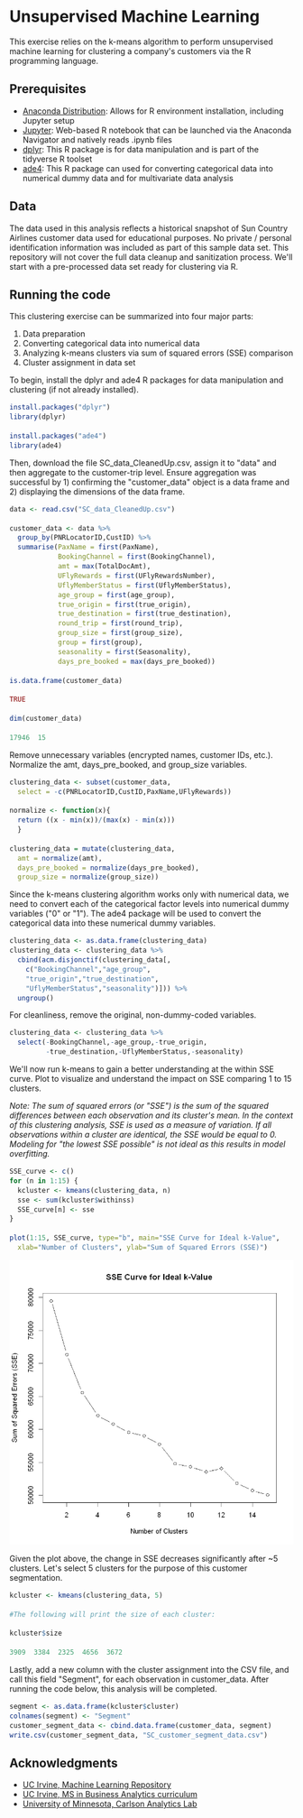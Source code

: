 # Unsupervised Machine Learning

This exercise relies on the k-means algorithm to perform unsupervised machine learning for clustering a company's customers via the R programming language.

## Prerequisites

* [Anaconda Distribution](https://www.anaconda.com/distribution/): Allows for R environment installation, including Jupyter setup
* [Jupyter](http://jupyter.org/): Web-based R notebook that can be launched via the Anaconda Navigator and natively reads .ipynb files
* [dplyr](https://dplyr.tidyverse.org/): This R package is for data manipulation and is part of the tidyverse R toolset
* [ade4](https://cran.r-project.org/web/packages/ade4/index.html): This R package can used for converting categorical data into numerical dummy data and for multivariate data analysis

## Data

The data used in this analysis reflects a historical snapshot of Sun Country Airlines customer data used for educational purposes. No private / personal identification information was included as part of this sample data set. This repository will not cover the full data cleanup and sanitization process. We'll start with a pre-processed data set ready for clustering via R. 

## Running the code

This clustering exercise can be summarized into four major parts:
  1. Data preparation
  2. Converting categorical data into numerical data
  3. Analyzing k-means clusters via sum of squared errors (SSE) comparison 
  4. Cluster assignment in data set

To begin, install the dplyr and ade4 R packages for data manipulation and clustering (if not already installed).

```R
install.packages("dplyr")
library(dplyr)

install.packages("ade4")
library(ade4)
```

Then, download the file SC_data_CleanedUp.csv, assign it to "data" and then aggregate to the customer-trip level. Ensure aggregation was successful by 1) confirming the "customer_data" object is a data frame and 2) displaying the dimensions of the data frame.


```R
data <- read.csv("SC_data_CleanedUp.csv")

customer_data <- data %>% 
  group_by(PNRLocatorID,CustID) %>%
  summarise(PaxName = first(PaxName),
            BookingChannel = first(BookingChannel), 
            amt = max(TotalDocAmt), 
            UFlyRewards = first(UFlyRewardsNumber), 
            UflyMemberStatus = first(UflyMemberStatus), 
            age_group = first(age_group), 
            true_origin = first(true_origin), 
            true_destination = first(true_destination), 
            round_trip = first(round_trip), 
            group_size = first(group_size), 
            group = first(group), 
            seasonality = first(Seasonality), 
            days_pre_booked = max(days_pre_booked))

is.data.frame(customer_data)

TRUE

dim(customer_data)

17946  15
```


Remove unnecessary variables (encrypted names, customer IDs, etc.). Normalize the amt, days_pre_booked, and group_size variables.


```R
clustering_data <- subset(customer_data,
  select = -c(PNRLocatorID,CustID,PaxName,UFlyRewards))

normalize <- function(x){
  return ((x - min(x))/(max(x) - min(x)))
  }

clustering_data = mutate(clustering_data,
  amt = normalize(amt),
  days_pre_booked = normalize(days_pre_booked), 
  group_size = normalize(group_size))
```

Since the k-means clustering algorithm works only with numerical data, we need to convert each of the categorical factor levels into numerical dummy variables ("0" or "1"). The ade4 package will be used to convert the categorical data into these numerical dummy variables.


```R
clustering_data <- as.data.frame(clustering_data)
clustering_data <- clustering_data %>% 
  cbind(acm.disjonctif(clustering_data[,
    c("BookingChannel","age_group",
    "true_origin","true_destination",
    "UflyMemberStatus","seasonality")])) %>%
  ungroup()
```

For cleanliness, remove the original, non-dummy-coded variables.

```R
clustering_data <- clustering_data %>%
  select(-BookingChannel,-age_group,-true_origin,
         -true_destination,-UflyMemberStatus,-seasonality)
```

We'll now run k-means to gain a better understanding at the within SSE curve. Plot to visualize and understand the impact on SSE comparing 1 to 15 clusters.

_Note: The sum of squared errors (or "SSE") is the sum of the squared differences between each observation and its cluster's mean. In the context of this clustering analysis, SSE is used as a measure of variation. If all observations within a cluster are identical, the SSE would be equal to 0. Modeling for "the lowest SSE possible" is not ideal as this results in model overfitting._


```R
SSE_curve <- c()
for (n in 1:15) {
  kcluster <- kmeans(clustering_data, n)
  sse <- sum(kcluster$withinss)
  SSE_curve[n] <- sse
}

plot(1:15, SSE_curve, type="b", main="SSE Curve for Ideal k-Value",
  xlab="Number of Clusters", ylab="Sum of Squared Errors (SSE)")
```


![png](output_9_0.png)


Given the plot above, the change in SSE decreases significantly after ~5 clusters. Let's select 5 clusters for the purpose of this customer segmentation.


```R
kcluster <- kmeans(clustering_data, 5)

#The following will print the size of each cluster:

kcluster$size

3909  3384  2325  4656  3672
```

Lastly, add a new column with the cluster assignment into the CSV file, and call this field "Segment", for each observation in customer_data. After running the code below, this analysis will be completed.


```R
segment <- as.data.frame(kcluster$cluster)
colnames(segment) <- "Segment" 
customer_segment_data <- cbind.data.frame(customer_data, segment)
write.csv(customer_segment_data, "SC_customer_segment_data.csv")
```

## Acknowledgments

* [UC Irvine, Machine Learning Repository](https://archive.ics.uci.edu/ml/index.php)
* [UC Irvine, MS in Business Analytics curriculum](https://merage.uci.edu/programs/masters/master-science-business-analytics/curriculum.html)
* [University of Minnesota, Carlson Analytics Lab](https://carlsonschool.umn.edu/news/sun-country-airlines-engages-business-analytics-students-decode-data)
